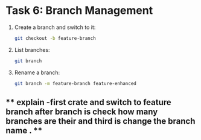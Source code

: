  # **Task 6: Branch Management**
1. Create a branch and switch to it:  
   ```bash
   git checkout -b feature-branch
   ```
2. List branches:  
   ```bash
   git branch
   ```
3. Rename a branch:  
   ```bash
   git branch -m feature-branch feature-enhanced
   ```
 
 ##  ** explain -first crate and switch to feature branch after branch is check how many branches are their and third is change the branch name . **
